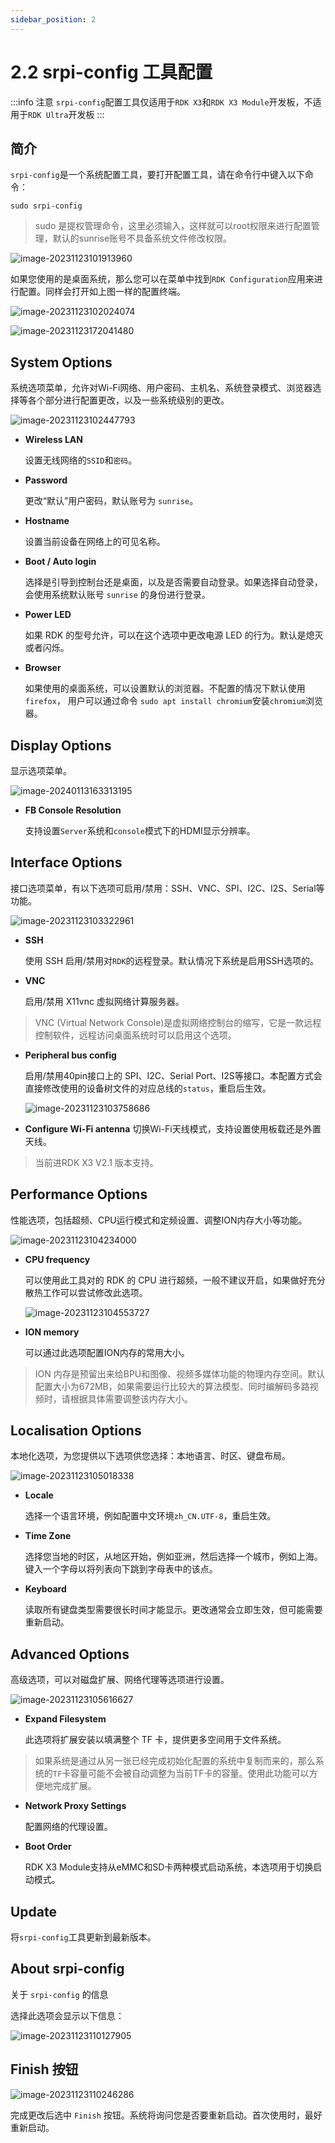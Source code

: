 ```yaml
---
sidebar_position: 2
---
```


# 2.2 srpi-config 工具配置

:::info 注意
`srpi-config`配置工具仅适用于`RDK X3`和`RDK X3 Module`开发板，不适用于`RDK Ultra`开发板
:::

## 简介

`srpi-config`是一个系统配置工具，要打开配置工具，请在命令行中键入以下命令：

```
sudo srpi-config
```

> sudo 是提权管理命令，这里必须输入，这样就可以root权限来进行配置管理，默认的sunrise账号不具备系统文件修改权限。

![image-20231123101913960](image/srpi-config/image-20231123101913960.png)

如果您使用的是桌面系统，那么您可以在菜单中找到`RDK Configuration`应用来进行配置。同样会打开如上图一样的配置终端。

![image-20231123102024074](image/srpi-config/image-20231123102024074.png)

![image-20231123172041480](image/srpi-config/image-20231123172041480.png)

## System Options

系统选项菜单，允许对Wi-Fi网络、用户密码、主机名、系统登录模式、浏览器选择等各个部分进行配置更改，以及一些系统级别的更改。

![image-20231123102447793](image/srpi-config/image-20231123102447793.png)

- **Wireless LAN**

  设置无线网络的`SSID`和`密码`。

- **Password**

  更改“默认”用户密码，默认账号为 `sunrise`。

- **Hostname**

  设置当前设备在网络上的可见名称。

- **Boot / Auto login**

  选择是引导到控制台还是桌面，以及是否需要自动登录。如果选择自动登录，会使用系统默认账号 `sunrise` 的身份进行登录。

- **Power LED**

  如果 RDK 的型号允许，可以在这个选项中更改电源 LED 的行为。默认是熄灭或者闪烁。

- **Browser**

  如果使用的桌面系统，可以设置默认的浏览器。不配置的情况下默认使用 `firefox`， 用户可以通过命令 `sudo apt install chromium`安装`chromium`浏览器。

## Display Options

显示选项菜单。

![image-20240113163313195](image/srpi-config/image-20240113163313195.png)

- **FB Console Resolution**

  支持设置`Server`系统和`console`模式下的HDMI显示分辨率。

## Interface Options

接口选项菜单，有以下选项可启用/禁用：SSH、VNC、SPI、I2C、I2S、Serial等功能。

![image-20231123103322961](image/srpi-config/image-20231123103322961.png)

- **SSH**

  使用 SSH 启用/禁用对`RDK`的远程登录。默认情况下系统是启用SSH选项的。

- **VNC**

  启用/禁用 X11vnc 虚拟网络计算服务器。

> VNC (Virtual Network Console)是虚拟网络控制台的缩写，它是一款远程控制软件，远程访问桌面系统时可以启用这个选项。

- **Peripheral bus config**

  启用/禁用40pin接口上的 SPI、I2C、Serial Port、I2S等接口。本配置方式会直接修改使用的设备树文件的对应总线的`status`，重启后生效。

  ![image-20231123103758686](image/srpi-config/image-20231123103758686.png)

- **Configure Wi-Fi antenna**
  切换Wi-Fi天线模式，支持设置使用板载还是外置天线。

> 当前进RDK X3 V2.1 版本支持。

## Performance Options

性能选项，包括超频、CPU运行模式和定频设置、调整ION内存大小等功能。

![image-20231123104234000](image/srpi-config/image-20231123104234000.png)

- **CPU frequency**

  可以使用此工具对的 RDK 的 CPU 进行超频，一般不建议开启，如果做好充分散热工作可以尝试修改此选项。

  ![image-20231123104553727](image/srpi-config/image-20231123104553727.png)

- **ION memory**

  可以通过此选项配置ION内存的常用大小。

> ION 内存是预留出来给BPU和图像、视频多媒体功能的物理内存空间。默认配置大小为672MB，如果需要运行比较大的算法模型、同时编解码多路视频时，请根据具体需要调整该内存大小。

## Localisation Options

本地化选项，为您提供以下选项供您选择：本地语言、时区、键盘布局。

![image-20231123105018338](image/srpi-config/image-20231123105018338.png)

- **Locale**

  选择一个语言环境，例如配置中文环境`zh_CN.UTF-8`，重启生效。

- **Time Zone**

  选择您当地的时区，从地区开始，例如亚洲，然后选择一个城市，例如上海。键入一个字母以将列表向下跳到字母表中的该点。

- **Keyboard**

  读取所有键盘类型需要很长时间才能显示。更改通常会立即生效，但可能需要重新启动。

## Advanced Options

高级选项，可以对磁盘扩展、网络代理等选项进行设置。

![image-20231123105616627](image/srpi-config/image-20231123105616627.png)

- **Expand Filesystem**

  此选项将扩展安装以填满整个 TF 卡，提供更多空间用于文件系统。

> 如果系统是通过从另一张已经完成初始化配置的系统中复制而来的，那么系统的`TF`卡容量可能不会被自动调整为当前TF卡的容量。使用此功能可以方便地完成扩展。

- **Network Proxy Settings**

  配置网络的代理设置。

- **Boot Order**

  RDK X3 Module支持从eMMC和SD卡两种模式启动系统，本选项用于切换启动模式。

## Update

将`srpi-config`工具更新到最新版本。

## About srpi-config

关于 `srpi-config` 的信息

选择此选项会显示以下信息：

![image-20231123110127905](image/srpi-config/image-20231123110127905.png)

## Finish 按钮

![image-20231123110246286](image/srpi-config/image-20231123110246286.png)

完成更改后选中 `Finish` 按钮。系统将询问您是否要重新启动。首次使用时，最好重新启动。
